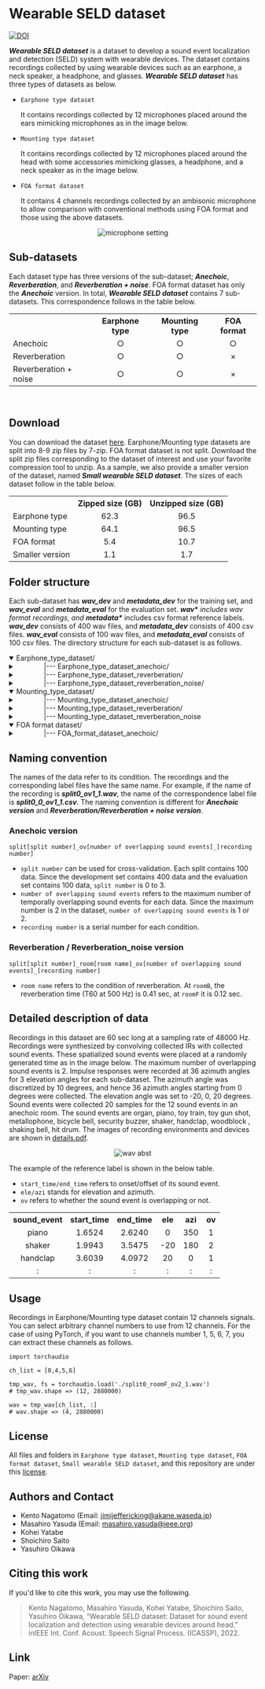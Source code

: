 
# Wearable SELD dataset

[![DOI](https://zenodo.org/badge/DOI/10.5281/zenodo.6030111.svg)](https://doi.org/10.5281/zenodo.6030111)

<strong>_Wearable SELD dataset_</strong> is a dataset to develop a sound event localization and detection (SELD) system with wearable devices. The dataset contains recordings collected by using wearable devices such as an earphone, a neck speaker, a headphone, and glasses. <strong>_Wearable SELD dataset_</strong> has three types of datasets as below.

* `Earphone type dataset` <p>It contains recordings collected by 12 microphones placed around the ears mimicking microphones as in the image below. </p>

* `Mounting type dataset` <p>It contains recordings collected by 12 microphones placed around the head with some accessories mimicking glasses, a headphone, and a neck speaker as in the image below. </p>

* `FOA format dataset` <p>It contains 4 channels recordings collected by an ambisonic microphone to allow comparison with conventional methods using FOA format and those using the above datasets. </p>

<p align="center">
    <img src="https://user-images.githubusercontent.com/17283799/153329810-ba9cc764-5474-4a8a-9352-711693a7f7b8.png" alt="microphone setting" >
</p>

## Sub-datasets

Each dataset type has three versions of the sub-dataset; <strong>_Anechoic_</strong>, <strong>_Reverberation_</strong>, and <strong>_Reverberation + noise_</strong>. FOA format dataset has only the <strong>_Anechoic_</strong> version. In total, <strong>_Wearable SELD dataset_</strong> contains 7 sub-datasets. This correspondence follows in the table below.
<table align="center">
    <tr>
        <th></th>
        <th>Earphone type</th>
        <th>Mounting type</th>
        <th>FOA format</th>
    </tr>
    <tr>
        <td>Anechoic</td>
        <td align="center">○</td>
        <td align="center">○</td>
        <td align="center">○</td>
    </tr>
        <tr>
        <td>Reverberation</td>
        <td align="center">○</td>
        <td align="center">○</td>
        <td align="center">×</td>
    </tr>
        </tr>
        <tr>
        <td>Reverberation + noise</td>
        <td align="center">○</td>
        <td align="center">○</td>
        <td align="center">×</td>
    </tr>
</table>

<br>

## Download

You can download the dataset [here](https://doi.org/10.5281/zenodo.6030111). Earphone/Mounting type datasets are split into 8-9 zip files by 7-zip.
FOA format dataset is not split. Download the split zip files corresponding to the dataset of interest and use your favorite compression tool to unzip. As a sample, we also provide a smaller version of the dataset, named <strong>_Small wearable SELD dataset_</strong>. The sizes of each dataset follow in the table below.


<table align="center">
    <tr>
        <th></th>
        <th>Zipped size (GB)</th>
        <th>Unzipped size (GB)</th>
    </tr>
    <tr>
        <td>Earphone type</td>
        <td align="center">62.3</td>
        <td align="center">96.5</td>
    </tr>
    <tr>
        <td>Mounting type</td>
        <td align="center">64.1</td>
        <td align="center">96.5</td>
    </tr>
    </tr>
        <tr>
        <td>FOA format</td>
        <td align="center">5.4</td>
        <td align="center">10.7</td>
    </tr>
        </tr>
        <tr>
        <td>Smaller version</td>
        <td align="center">1.1</td>
        <td align="center">1.7</td>
    </tr>
</table>

## Folder structure

Each sub-dataset has <strong>_wav_dev_</strong> and <strong>_metadata_dev_</strong> for the training set, and <strong>_wav_eval_</strong> and <strong>_metadata_eval_</strong> for the evaluation set. <strong>_wav_\*_</strong> includes wav format recordings, and <strong>_metadata_\*_</strong> includes csv format reference labels. <strong>_wav_dev_</strong> consists of 400 wav files, and <strong>_metadata_dev_</strong> consists of 400 csv files. <strong>_wav_eval_</strong> consists of 100 wav files, and <strong>_metadata_eval_</strong> consists of 100 csv files. The directory structure for each sub-dataset is as follows.

<details open> 
<summary>
Earphone_type_dataset/
</summary>
    <details>
    <summary>
    &emsp;&emsp;&emsp;&emsp;|--- Earphone_type_dataset_anechoic/
    </summary>
        <details>
        <summary > &emsp;&emsp;&emsp;&emsp; &emsp;&emsp;&emsp;&emsp;
        |--- wav_dev/
        </summary>
            <p>&emsp;&emsp;&emsp;&emsp; &emsp;&emsp;&emsp;&emsp; &emsp;&emsp;&emsp;&emsp;|--- split0_ov1_1.wav</p>
            <p>&emsp;&emsp;&emsp;&emsp; &emsp;&emsp;&emsp;&emsp; &emsp;&emsp;&emsp;&emsp;|--- split1_ov2_1.wav</p>
            <p>&emsp;&emsp;&emsp;&emsp; &emsp;&emsp;&emsp;&emsp; &emsp;&emsp;&emsp;&emsp;|--- ...</p>
        </details>
        <details>
        <summary > &emsp;&emsp;&emsp;&emsp; &emsp;&emsp;&emsp;&emsp;
        |--- wav_eval/
        </summary>
            <p>&emsp;&emsp;&emsp;&emsp; &emsp;&emsp;&emsp;&emsp; &emsp;&emsp;&emsp;&emsp;|--- split0_ov1_1.wav</p>
            <p>&emsp;&emsp;&emsp;&emsp; &emsp;&emsp;&emsp;&emsp; &emsp;&emsp;&emsp;&emsp;|--- split0_ov2_1.wav</p>
            <p>&emsp;&emsp;&emsp;&emsp; &emsp;&emsp;&emsp;&emsp; &emsp;&emsp;&emsp;&emsp;|--- ...</p>
        </details>
        <details>
        <summary > &emsp;&emsp;&emsp;&emsp; &emsp;&emsp;&emsp;&emsp;
        |--- metadata_dev/
        </summary>
            <p>&emsp;&emsp;&emsp;&emsp; &emsp;&emsp;&emsp;&emsp; &emsp;&emsp;&emsp;&emsp;|--- split0_ov1_1.csv</p>
            <p>&emsp;&emsp;&emsp;&emsp; &emsp;&emsp;&emsp;&emsp; &emsp;&emsp;&emsp;&emsp;|--- split1_ov2_1.csv</p>
            <p>&emsp;&emsp;&emsp;&emsp; &emsp;&emsp;&emsp;&emsp; &emsp;&emsp;&emsp;&emsp;|--- ...</p>
        </details>
        <details>
        <summary > &emsp;&emsp;&emsp;&emsp; &emsp;&emsp;&emsp;&emsp;
        |--- metadata_eval/
        </summary>
            <p>&emsp;&emsp;&emsp;&emsp; &emsp;&emsp;&emsp;&emsp; &emsp;&emsp;&emsp;&emsp;|--- split0_ov1_1.csv</p>
            <p>&emsp;&emsp;&emsp;&emsp; &emsp;&emsp;&emsp;&emsp; &emsp;&emsp;&emsp;&emsp;|--- split0_ov2_1.csv</p>
            <p>&emsp;&emsp;&emsp;&emsp; &emsp;&emsp;&emsp;&emsp; &emsp;&emsp;&emsp;&emsp;|--- ...</p>
        </details>
    </details>
    <details>
    <summary>
    &emsp;&emsp;&emsp;&emsp;|--- Earphone_type_dataset_reverberation/
    </summary>
        <details>
        <summary > &emsp;&emsp;&emsp;&emsp; &emsp;&emsp;&emsp;&emsp;
        |--- wav_dev/
        </summary>
            <p>&emsp;&emsp;&emsp;&emsp; &emsp;&emsp;&emsp;&emsp; &emsp;&emsp;&emsp;&emsp;|--- split0_roomB_ov1_1.wav</p>
            <p>&emsp;&emsp;&emsp;&emsp; &emsp;&emsp;&emsp;&emsp; &emsp;&emsp;&emsp;&emsp;|--- split1_roomF_ov2_1.wav</p>
            <p>&emsp;&emsp;&emsp;&emsp; &emsp;&emsp;&emsp;&emsp; &emsp;&emsp;&emsp;&emsp;|--- ...</p>
        </details>
        <details>
        <summary > &emsp;&emsp;&emsp;&emsp; &emsp;&emsp;&emsp;&emsp;
        |--- wav_eval/
        </summary>
            <p>&emsp;&emsp;&emsp;&emsp; &emsp;&emsp;&emsp;&emsp; &emsp;&emsp;&emsp;&emsp;|--- split0_roomB_ov1_1.wav</p>
            <p>&emsp;&emsp;&emsp;&emsp; &emsp;&emsp;&emsp;&emsp; &emsp;&emsp;&emsp;&emsp;|--- split0_roomF_ov2_1.wav</p>
            <p>&emsp;&emsp;&emsp;&emsp; &emsp;&emsp;&emsp;&emsp; &emsp;&emsp;&emsp;&emsp;|--- ...</p>
        </details>
        <details>
        <summary > &emsp;&emsp;&emsp;&emsp; &emsp;&emsp;&emsp;&emsp;
        |--- metadata_dev/
        </summary>
            <p>&emsp;&emsp;&emsp;&emsp; &emsp;&emsp;&emsp;&emsp; &emsp;&emsp;&emsp;&emsp;|--- split0_roomB_ov1_1.csv</p>
            <p>&emsp;&emsp;&emsp;&emsp; &emsp;&emsp;&emsp;&emsp; &emsp;&emsp;&emsp;&emsp;|--- split1_roomF_ov2_1.csv</p>
            <p>&emsp;&emsp;&emsp;&emsp; &emsp;&emsp;&emsp;&emsp; &emsp;&emsp;&emsp;&emsp;|--- ...</p>
        </details>
        <details>
        <summary > &emsp;&emsp;&emsp;&emsp; &emsp;&emsp;&emsp;&emsp;
        |--- metadata_eval/
        </summary>
            <p>&emsp;&emsp;&emsp;&emsp; &emsp;&emsp;&emsp;&emsp; &emsp;&emsp;&emsp;&emsp;|--- split0_roomB_ov1_1.csv</p>
            <p>&emsp;&emsp;&emsp;&emsp; &emsp;&emsp;&emsp;&emsp; &emsp;&emsp;&emsp;&emsp;|--- split0_roomF_ov2_1.csv</p>
            <p>&emsp;&emsp;&emsp;&emsp; &emsp;&emsp;&emsp;&emsp; &emsp;&emsp;&emsp;&emsp;|--- ...</p>
        </details>
    </details>
    <details>
    <summary>
    &emsp;&emsp;&emsp;&emsp;|--- Earphone_type_dataset_reverberation_noise/
    </summary>
        <details>
        <summary > &emsp;&emsp;&emsp;&emsp; &emsp;&emsp;&emsp;&emsp;
        |--- wav_dev/
        </summary>
            <p>&emsp;&emsp;&emsp;&emsp; &emsp;&emsp;&emsp;&emsp; &emsp;&emsp;&emsp;&emsp;|--- split0_roomB_ov1_1.wav</p>
            <p>&emsp;&emsp;&emsp;&emsp; &emsp;&emsp;&emsp;&emsp; &emsp;&emsp;&emsp;&emsp;|--- split1_roomF_ov2_1.wav</p>
            <p>&emsp;&emsp;&emsp;&emsp; &emsp;&emsp;&emsp;&emsp; &emsp;&emsp;&emsp;&emsp;|--- ...</p>
        </details>
        <details>
        <summary > &emsp;&emsp;&emsp;&emsp; &emsp;&emsp;&emsp;&emsp;
        |--- wav_eval/
        </summary>
            <p>&emsp;&emsp;&emsp;&emsp; &emsp;&emsp;&emsp;&emsp; &emsp;&emsp;&emsp;&emsp;|--- split0_roomB_ov1_1.wav</p>
            <p>&emsp;&emsp;&emsp;&emsp; &emsp;&emsp;&emsp;&emsp; &emsp;&emsp;&emsp;&emsp;|--- split0_roomF_ov2_1.wav</p>
            <p>&emsp;&emsp;&emsp;&emsp; &emsp;&emsp;&emsp;&emsp; &emsp;&emsp;&emsp;&emsp;|--- ...</p>
        </details>
        <details>
        <summary > &emsp;&emsp;&emsp;&emsp; &emsp;&emsp;&emsp;&emsp;
        |--- metadata_dev/
        </summary>
            <p>&emsp;&emsp;&emsp;&emsp; &emsp;&emsp;&emsp;&emsp; &emsp;&emsp;&emsp;&emsp;|--- split0_roomB_ov1_1.csv</p>
            <p>&emsp;&emsp;&emsp;&emsp; &emsp;&emsp;&emsp;&emsp; &emsp;&emsp;&emsp;&emsp;|--- split1_roomF_ov2_1.csv</p>
            <p>&emsp;&emsp;&emsp;&emsp; &emsp;&emsp;&emsp;&emsp; &emsp;&emsp;&emsp;&emsp;|--- ...</p>
        </details>
        <details>
        <summary > &emsp;&emsp;&emsp;&emsp; &emsp;&emsp;&emsp;&emsp;
        |--- metadata_eval/
        </summary>
            <p>&emsp;&emsp;&emsp;&emsp; &emsp;&emsp;&emsp;&emsp; &emsp;&emsp;&emsp;&emsp;|--- split0_roomB_ov1_1.csv</p>
            <p>&emsp;&emsp;&emsp;&emsp; &emsp;&emsp;&emsp;&emsp; &emsp;&emsp;&emsp;&emsp;|--- split0_roomF_ov2_1.csv</p>
            <p>&emsp;&emsp;&emsp;&emsp; &emsp;&emsp;&emsp;&emsp; &emsp;&emsp;&emsp;&emsp;|--- ...</p>
        </details>
    </details>
</details>
<details open>
<summary>
Mounting_type_dataset/ 
</summary>
    <details>
    <summary>
    &emsp;&emsp;&emsp;&emsp;|--- Mounting_type_dataset_anechoic/
    </summary>
        <details>
        <summary > &emsp;&emsp;&emsp;&emsp; &emsp;&emsp;&emsp;&emsp;
        |--- wav_dev/
        </summary>
            <p>&emsp;&emsp;&emsp;&emsp; &emsp;&emsp;&emsp;&emsp; &emsp;&emsp;&emsp;&emsp;|--- split0_ov1_1.wav</p>
            <p>&emsp;&emsp;&emsp;&emsp; &emsp;&emsp;&emsp;&emsp; &emsp;&emsp;&emsp;&emsp;|--- split1_ov2_1.wav</p>
            <p>&emsp;&emsp;&emsp;&emsp; &emsp;&emsp;&emsp;&emsp; &emsp;&emsp;&emsp;&emsp;|--- ...</p>
        </details>
        <details>
        <summary > &emsp;&emsp;&emsp;&emsp; &emsp;&emsp;&emsp;&emsp;
        |--- wav_eval/
        </summary>
            <p>&emsp;&emsp;&emsp;&emsp; &emsp;&emsp;&emsp;&emsp; &emsp;&emsp;&emsp;&emsp;|--- split0_ov1_1.wav</p>
            <p>&emsp;&emsp;&emsp;&emsp; &emsp;&emsp;&emsp;&emsp; &emsp;&emsp;&emsp;&emsp;|--- split0_ov2_1.wav</p>
            <p>&emsp;&emsp;&emsp;&emsp; &emsp;&emsp;&emsp;&emsp; &emsp;&emsp;&emsp;&emsp;|--- ...</p>
        </details>
        <details>
        <summary > &emsp;&emsp;&emsp;&emsp; &emsp;&emsp;&emsp;&emsp;
        |--- metadata_dev/
        </summary>
            <p>&emsp;&emsp;&emsp;&emsp; &emsp;&emsp;&emsp;&emsp; &emsp;&emsp;&emsp;&emsp;|--- split0_ov1_1.csv</p>
            <p>&emsp;&emsp;&emsp;&emsp; &emsp;&emsp;&emsp;&emsp; &emsp;&emsp;&emsp;&emsp;|--- split1_ov2_1.csv</p>
            <p>&emsp;&emsp;&emsp;&emsp; &emsp;&emsp;&emsp;&emsp; &emsp;&emsp;&emsp;&emsp;|--- ...</p>
        </details>
        <details>
        <summary > &emsp;&emsp;&emsp;&emsp; &emsp;&emsp;&emsp;&emsp;
        |--- metadata_eval/
        </summary>
            <p>&emsp;&emsp;&emsp;&emsp; &emsp;&emsp;&emsp;&emsp; &emsp;&emsp;&emsp;&emsp;|--- split0_ov1_1.csv</p>
            <p>&emsp;&emsp;&emsp;&emsp; &emsp;&emsp;&emsp;&emsp; &emsp;&emsp;&emsp;&emsp;|--- split0_ov2_1.csv</p>
            <p>&emsp;&emsp;&emsp;&emsp; &emsp;&emsp;&emsp;&emsp; &emsp;&emsp;&emsp;&emsp;|--- ...</p>
        </details>
    </details>
    <details>
    <summary>
    &emsp;&emsp;&emsp;&emsp;|--- Mounting_type_dataset_reverberation/
    </summary>
                <details>
        <summary > &emsp;&emsp;&emsp;&emsp; &emsp;&emsp;&emsp;&emsp;
        |--- wav_dev/
        </summary>
            <p>&emsp;&emsp;&emsp;&emsp; &emsp;&emsp;&emsp;&emsp; &emsp;&emsp;&emsp;&emsp;|--- split0_roomB_ov1_1.wav</p>
            <p>&emsp;&emsp;&emsp;&emsp; &emsp;&emsp;&emsp;&emsp; &emsp;&emsp;&emsp;&emsp;|--- split1_roomF_ov2_1.wav</p>
            <p>&emsp;&emsp;&emsp;&emsp; &emsp;&emsp;&emsp;&emsp; &emsp;&emsp;&emsp;&emsp;|--- ...</p>
        </details>
        <details>
        <summary > &emsp;&emsp;&emsp;&emsp; &emsp;&emsp;&emsp;&emsp;
        |--- wav_eval/
        </summary>
            <p>&emsp;&emsp;&emsp;&emsp; &emsp;&emsp;&emsp;&emsp; &emsp;&emsp;&emsp;&emsp;|--- split0_roomB_ov1_1.wav</p>
            <p>&emsp;&emsp;&emsp;&emsp; &emsp;&emsp;&emsp;&emsp; &emsp;&emsp;&emsp;&emsp;|--- split0_roomF_ov2_1.wav</p>
            <p>&emsp;&emsp;&emsp;&emsp; &emsp;&emsp;&emsp;&emsp; &emsp;&emsp;&emsp;&emsp;|--- ...</p>
        </details>
        <details>
        <summary > &emsp;&emsp;&emsp;&emsp; &emsp;&emsp;&emsp;&emsp;
        |--- metadata_dev/
        </summary>
            <p>&emsp;&emsp;&emsp;&emsp; &emsp;&emsp;&emsp;&emsp; &emsp;&emsp;&emsp;&emsp;|--- split0_roomB_ov1_1.csv</p>
            <p>&emsp;&emsp;&emsp;&emsp; &emsp;&emsp;&emsp;&emsp; &emsp;&emsp;&emsp;&emsp;|--- split1_roomF_ov2_1.csv</p>
            <p>&emsp;&emsp;&emsp;&emsp; &emsp;&emsp;&emsp;&emsp; &emsp;&emsp;&emsp;&emsp;|--- ...</p>
        </details>
        <details>
        <summary > &emsp;&emsp;&emsp;&emsp; &emsp;&emsp;&emsp;&emsp;
        |--- metadata_eval/
        </summary>
            <p>&emsp;&emsp;&emsp;&emsp; &emsp;&emsp;&emsp;&emsp; &emsp;&emsp;&emsp;&emsp;|--- split0_roomB_ov1_1.csv</p>
            <p>&emsp;&emsp;&emsp;&emsp; &emsp;&emsp;&emsp;&emsp; &emsp;&emsp;&emsp;&emsp;|--- split0_roomF_ov2_1.csv</p>
            <p>&emsp;&emsp;&emsp;&emsp; &emsp;&emsp;&emsp;&emsp; &emsp;&emsp;&emsp;&emsp;|--- ...</p>
        </details>
    </details> 
    <details> 
    <summary>
    &emsp;&emsp;&emsp;&emsp;|--- Mounting_type_dataset_reverberation_noise
    </summary>
        <details>
        <summary > &emsp;&emsp;&emsp;&emsp; &emsp;&emsp;&emsp;&emsp;
        |--- wav_dev/
        </summary>
            <p>&emsp;&emsp;&emsp;&emsp; &emsp;&emsp;&emsp;&emsp; &emsp;&emsp;&emsp;&emsp;|--- split0_roomB_ov1_1.wav</p>
            <p>&emsp;&emsp;&emsp;&emsp; &emsp;&emsp;&emsp;&emsp; &emsp;&emsp;&emsp;&emsp;|--- split1_roomF_ov2_1.wav</p>
            <p>&emsp;&emsp;&emsp;&emsp; &emsp;&emsp;&emsp;&emsp; &emsp;&emsp;&emsp;&emsp;|--- ...</p>
        </details>
        <details>
        <summary > &emsp;&emsp;&emsp;&emsp; &emsp;&emsp;&emsp;&emsp;
        |--- wav_eval/
        </summary>
            <p>&emsp;&emsp;&emsp;&emsp; &emsp;&emsp;&emsp;&emsp; &emsp;&emsp;&emsp;&emsp;|--- split0_roomB_ov1_1.wav</p>
            <p>&emsp;&emsp;&emsp;&emsp; &emsp;&emsp;&emsp;&emsp; &emsp;&emsp;&emsp;&emsp;|--- split0_roomF_ov2_1.wav</p>
            <p>&emsp;&emsp;&emsp;&emsp; &emsp;&emsp;&emsp;&emsp; &emsp;&emsp;&emsp;&emsp;|--- ...</p>
        </details>
        <details>
        <summary > &emsp;&emsp;&emsp;&emsp; &emsp;&emsp;&emsp;&emsp;
        |--- metadata_dev/
        </summary>
            <p>&emsp;&emsp;&emsp;&emsp; &emsp;&emsp;&emsp;&emsp; &emsp;&emsp;&emsp;&emsp;|--- split0_roomB_ov1_1.csv</p>
            <p>&emsp;&emsp;&emsp;&emsp; &emsp;&emsp;&emsp;&emsp; &emsp;&emsp;&emsp;&emsp;|--- split1_roomF_ov2_1.csv</p>
            <p>&emsp;&emsp;&emsp;&emsp; &emsp;&emsp;&emsp;&emsp; &emsp;&emsp;&emsp;&emsp;|--- ...</p>
        </details>
        <details>
        <summary > &emsp;&emsp;&emsp;&emsp; &emsp;&emsp;&emsp;&emsp;
        |--- metadata_eval/
        </summary>
            <p>&emsp;&emsp;&emsp;&emsp; &emsp;&emsp;&emsp;&emsp; &emsp;&emsp;&emsp;&emsp;|--- split0_roomB_ov1_1.csv</p>
            <p>&emsp;&emsp;&emsp;&emsp; &emsp;&emsp;&emsp;&emsp; &emsp;&emsp;&emsp;&emsp;|--- split0_roomF_ov2_1.csv</p>
            <p>&emsp;&emsp;&emsp;&emsp; &emsp;&emsp;&emsp;&emsp; &emsp;&emsp;&emsp;&emsp;|--- ...</p>
        </details>
    </details>
</details> 
<details open>
    <summary>
    FOA format dataset/ 
    </summary>
    <details>
        <summary>
        &emsp;&emsp;&emsp;&emsp;|--- FOA_format_dataset_anechoic/
        </summary>
            <details>
        <summary > &emsp;&emsp;&emsp;&emsp; &emsp;&emsp;&emsp;&emsp;
        |--- wav_dev/
        </summary>
            <p>&emsp;&emsp;&emsp;&emsp; &emsp;&emsp;&emsp;&emsp; &emsp;&emsp;&emsp;&emsp;|--- split0_ov1_1.wav</p>
            <p>&emsp;&emsp;&emsp;&emsp; &emsp;&emsp;&emsp;&emsp; &emsp;&emsp;&emsp;&emsp;|--- split1_ov2_1.wav</p>
            <p>&emsp;&emsp;&emsp;&emsp; &emsp;&emsp;&emsp;&emsp; &emsp;&emsp;&emsp;&emsp;|--- ...</p>
        </details>
        <details>
        <summary > &emsp;&emsp;&emsp;&emsp; &emsp;&emsp;&emsp;&emsp;
        |--- wav_eval/
        </summary>
            <p>&emsp;&emsp;&emsp;&emsp; &emsp;&emsp;&emsp;&emsp; &emsp;&emsp;&emsp;&emsp;|--- split0_ov1_1.wav</p>
            <p>&emsp;&emsp;&emsp;&emsp; &emsp;&emsp;&emsp;&emsp; &emsp;&emsp;&emsp;&emsp;|--- split0_ov2_1.wav</p>
            <p>&emsp;&emsp;&emsp;&emsp; &emsp;&emsp;&emsp;&emsp; &emsp;&emsp;&emsp;&emsp;|--- ...</p>
        </details>
        <details>
        <summary > &emsp;&emsp;&emsp;&emsp; &emsp;&emsp;&emsp;&emsp;
        |--- metadata_dev/
        </summary>
            <p>&emsp;&emsp;&emsp;&emsp; &emsp;&emsp;&emsp;&emsp; &emsp;&emsp;&emsp;&emsp;|--- split0_ov1_1.csv</p>
            <p>&emsp;&emsp;&emsp;&emsp; &emsp;&emsp;&emsp;&emsp; &emsp;&emsp;&emsp;&emsp;|--- split1_ov2_1.csv</p>
            <p>&emsp;&emsp;&emsp;&emsp; &emsp;&emsp;&emsp;&emsp; &emsp;&emsp;&emsp;&emsp;|--- ...</p>
        </details>
        <details>
        <summary > &emsp;&emsp;&emsp;&emsp; &emsp;&emsp;&emsp;&emsp;
        |--- metadata_eval/
        </summary>
            <p>&emsp;&emsp;&emsp;&emsp; &emsp;&emsp;&emsp;&emsp; &emsp;&emsp;&emsp;&emsp;|--- split0_ov1_1.csv</p>
            <p>&emsp;&emsp;&emsp;&emsp; &emsp;&emsp;&emsp;&emsp; &emsp;&emsp;&emsp;&emsp;|--- split0_ov2_1.csv</p>
            <p>&emsp;&emsp;&emsp;&emsp; &emsp;&emsp;&emsp;&emsp; &emsp;&emsp;&emsp;&emsp;|--- ...</p>
        </details>
    </details>
</details>  

## Naming convention
The names of the data refer to its condition. The recordings and the corresponding label files have the same name. For example, if the name of the recording is <strong>_split0_ov1_1.wav_</strong>, the name of the correspondence label file is <strong>_split0_0_ov1_1.csv_</strong>. The naming convention is different for <strong>_Anechoic version_</strong> and <strong>_Reverberation/Reverberation + noise version_</strong>.

### Anechoic version

```
split[split number]_ov[number of overlapping sound events]_[recording number]
```
- `split number` can be used for cross-validation. Each split contains 100 data.
Since the development set contains 400 data and the evaluation set contains 100 data, `split number` is 0 to 3. <br>
- `number of overlapping sound events` refers to the maximum number of temporally overlapping sound events for each data. Since the maximum number is 2 in the dataset, `number of overlapping sound events` is 1 or 2. <br>
- `recording number` is a serial number for each condition.

### Reverberation / Reverberation_noise version

```
split[split number]_room[room name]_ov[number of overlapping sound events]_[recording number]
```
- `room name` refers to the condition of reverberation. At `roomB`, the reverberation time (T60 at 500 Hz) is 0.41 sec, at `roomF` it is 0.12 sec.

## Detailed description of data
Recordings in this dataset are 60 sec long at a sampling rate of 48000 Hz.
Recordings were synthesized by convolving collected IRs with collected sound events.
These spatialized sound events were placed at a randomly generated time as in the image below.
The maximum number of overlapping sound events is 2.
Impulse responses were recorded at 36 azimuth angles for 3 elevation angles for each sub-dataset.
The azimuth angle was discretized by 10 degrees, and hence 36 azimuth angles starting from 0 degrees were collected. The elevation angle was set to -20, 0, 20 degrees.
Sound events were collected 20 samples for the 12 sound events in an anechoic room.
The sound events are organ, piano, toy train, toy gun shot, metallophone, bicycle bell, security buzzer, shaker, handclap, woodblock , shaking bell, hit drum.
The images of recording environments and devices are shown in [details.pdf](./DETAILS.pdf).

<p align="center">
    <img src="https://user-images.githubusercontent.com/17283799/153994956-ac340a6b-baad-498b-a570-8ba0de5b017e.png" alt="wav abst" >
</p>

The example of the reference label is shown in the below table. <br>
- `start_time/end_time` refers to onset/offset of its sound event. <br>
- `ele/azi` stands for elevation and azimuth. <br>
- `ov` refers to whether the sound event is overlapping or not.

<table align="center">
    <tr>
        <th>sound_event</th>
        <th>start_time</th>
        <th>end_time</th>
        <th>ele</th>
        <th>azi</th>
        <th>ov</th>
    </tr>
    <tr>
        <td align="center">piano</td>
        <td align="center">1.6524</td>
        <td align="center">2.6240</td>
        <td align="center">0</td>
        <td align="center">350</td>
        <td align="center">1</td>
    </tr>
    <tr>
        <td align="center">shaker</td>
        <td align="center">1.9943</td>
        <td align="center">3.5475</td>
        <td align="center">-20</td>
        <td align="center">180</td>
        <td align="center">2</td>
    </tr>
    <tr>
        <td align="center">handclap</td>
        <td align="center">3.6039</td>
        <td align="center">4.0972</td>
        <td align="center">20</td>
        <td align="center">0</td>
        <td align="center">1</td>
    </tr>
    <tr>
        <td align="center">:</td>
        <td align="center">:</td>
        <td align="center">:</td>
        <td align="center">:</td>
        <td align="center">:</td>
        <td align="center">:</td>
    </tr>
</table>


## Usage

Recordings in Earphone/Mounting type dataset contain 12 channels signals.
You can select arbitrary channel numbers to use from 12 channels. For the case of using PyTorch, if you want to use channels number 1, 5, 6, 7, you can extract these channels as follows.
```
import torchaudio

ch_list = [0,4,5,6]

tmp_wav, fs = torchaudio.load('./split0_roomF_ov2_1.wav')
# tmp_wav.shape => (12, 2880000)

wav = tmp_wav[ch_list, :]
# wav.shape => (4, 2880000)
```


## License
All files and folders in ``Earphone type dataset``, ``Mounting type dataset``, ``FOA format dataset``, ``Small wearable SELD dataset``, and this repository are under this [license](./LISENCE.pdf).

## Authors and Contact
        
* Kento Nagatomo (Email: jimijeffericking@akane.waseda.jp)
* Masahiro Yasuda (Email: masahiro.yasuda@ieee.org)
* Kohei Yatabe
* Shoichiro Saito
* Yasuhiro Oikawa

## Citing this work

If you'd like to cite this work, you may use the following. 

> Kento Nagatomo, Masahiro Yasuda, Kohei Yatabe, Shoichiro Saito, Yasuhiro Oikawa, “Wearable SELD dataset: Dataset for sound event localization and detection using wearable devices around head,” inIEEE Int. Conf. Acoust. Speech Signal Process. (ICASSP), 2022.


## Link

Paper: [arXiv](hoge)
